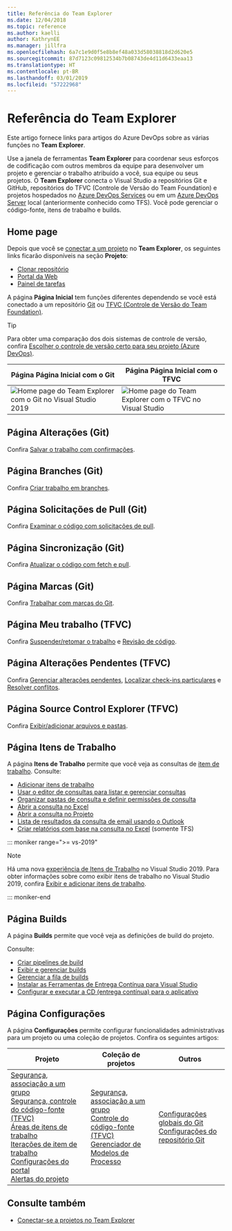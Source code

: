```yaml
---
title: Referência do Team Explorer
ms.date: 12/04/2018
ms.topic: reference
ms.author: kaelli
author: KathrynEE
ms.manager: jillfra
ms.openlocfilehash: 6a7c1e9d0f5e8b8ef48a033d58038818d2d620e5
ms.sourcegitcommit: 87d7123c09812534b7b08743de4d11d6433eaa13
ms.translationtype: HT
ms.contentlocale: pt-BR
ms.lasthandoff: 03/01/2019
ms.locfileid: "57222968"
---
```

# <a name="team-explorer-reference"></a>Referência do Team Explorer

Este artigo fornece links para artigos do Azure DevOps sobre as várias funções no **Team Explorer**.

Use a janela de ferramentas **Team Explorer** para coordenar seus esforços de codificação com outros membros da equipe para desenvolver um projeto e gerenciar o trabalho atribuído a você, sua equipe ou seus projetos. O **Team Explorer** conecta o Visual Studio a repositórios Git e GitHub, repositórios do TFVC (Controle de Versão do Team Foundation) e projetos hospedados no [Azure DevOps Services](/azure/devops/user-guide/what-is-azure-devops-services) ou em um [Azure DevOps Server](/tfs/index) local (anteriormente conhecido como TFS). Você pode gerenciar o código-fonte, itens de trabalho e builds.

## <a name="home-page"></a>Home page

Depois que você se [conectar a um projeto](../connect-team-project.md) no **Team Explorer**, os seguintes links ficarão disponíveis na seção **Projeto**:

- [Clonar repositório](/azure/devops/repos/git/clone)
- [Portal da Web](/azure/devops/project/navigation/index)
- [Painel de tarefas](/azure/devops/boards/sprints/task-board)

A página **Página Inicial** tem funções diferentes dependendo se você está conectado a um repositório [Git](/azure/devops/repos/git/gitquickstart?view=vsts&tabs=visual-studio) ou [TFVC (Controle de Versão do Team Foundation)](/azure/devops/repos/tfvc/overview).

> [!TIP]
> Para obter uma comparação dos dois sistemas de controle de versão, confira [Escolher o controle de versão certo para seu projeto (Azure DevOps)](/azure/devops/repos/tfvc/comparison-git-tfvc).

| Página **Página Inicial** com o Git | Página **Página Inicial** com o TFVC |
| - | - |
| ![Home page do Team Explorer com o Git no Visual Studio 2019](media/team-explorer-reference/team-explorer-git.png) | ![Home page do Team Explorer com o TFVC no Visual Studio](media/team-explorer-reference/team-explorer-tfvc.png) |

## <a name="changes-page-git"></a>Página Alterações (Git)

Confira [Salvar o trabalho com confirmações](/azure/devops/repos/git/commits).

## <a name="branches-page-git"></a>Página Branches (Git)

Confira [Criar trabalho em branches](/azure/devops/repos/git/branches).

## <a name="pull-requests-page-git"></a>Página Solicitações de Pull (Git)

Confira [Examinar o código com solicitações de pull](/azure/devops/repos/git/pullrequest).

## <a name="sync-page-git"></a>Página Sincronização (Git)

Confira [Atualizar o código com fetch e pull](/azure/devops/repos/git/pulling).

## <a name="tags-page-git"></a>Página Marcas (Git)

Confira [Trabalhar com marcas do Git](/azure/devops/repos/git/git-tags).

## <a name="my-work-page-tfvc"></a>Página Meu trabalho (TFVC)

Confira [Suspender/retomar o trabalho](/azure/devops/repos/tfvc/suspend-your-work-manage-your-shelvesets) e [Revisão de código](/azure/devops/repos/tfvc/day-life-alm-developer-suspend-work-fix-bug-conduct-code-review).

## <a name="pending-changes-page-tfvc"></a>Página Alterações Pendentes (TFVC)

Confira [Gerenciar alterações pendentes](/azure/devops/repos/tfvc/develop-code-manage-pending-changes), [Localizar check-ins particulares](/azure/devops/repos/tfvc/suspend-your-work-manage-your-shelvesets) e [Resolver conflitos](/azure/devops/repos/tfvc/resolve-team-foundation-version-control-conflicts).

## <a name="source-control-explorer-page-tfvc"></a>Página Source Control Explorer (TFVC)

Confira [Exibir/adicionar arquivos e pastas](/azure/devops/repos/tfvc/add-files-server).

## <a name="work-items-page"></a>Página Itens de Trabalho

A página **Itens de Trabalho** permite que você veja as consultas de [item de trabalho](/azure/devops/boards/work-items/about-work-items). Consulte:

- [Adicionar itens de trabalho](/azure/devops/boards/backlogs/add-work-items)
- [Usar o editor de consultas para listar e gerenciar consultas](/azure/devops/boards/queries/using-queries)
- [Organizar pastas de consulta e definir permissões de consulta](/azure/devops/boards/queries/set-query-permissions)
- [Abrir a consulta no Excel](/azure/devops/boards/backlogs/office/bulk-add-modify-work-items-excel)
- [Abrir a consulta no Projeto](/azure/devops/boards/backlogs/office/create-your-backlog-tasks-using-project)
- [Lista de resultados da consulta de email usando o Outlook](/azure/devops/boards/queries/share-plans)
- [Criar relatórios com base na consulta no Excel](/azure/devops/report/excel/create-status-and-trend-excel-reports) (somente TFS)

::: moniker range=">= vs-2019"

> [!NOTE]
> Há uma nova [experiência de Itens de Trabalho](/azure/devops/boards/work-items/set-work-item-experience-vs) no Visual Studio 2019. Para obter informações sobre como exibir itens de trabalho no Visual Studio 2019, confira [Exibir e adicionar itens de trabalho](/azure/devops/boards/work-items/view-add-work-items).

::: moniker-end

## <a name="builds-page"></a>Página Builds

A página **Builds** permite que você veja as definições de build do projeto.

Consulte:

- [Criar pipelines de build](/azure/devops/pipelines/tasks/index)
- [Exibir e gerenciar builds](/azure/devops/pipelines/overview)
- [Gerenciar a fila de builds](/azure/devops/pipelines/agents/pools-queues)
- [Instalar as Ferramentas de Entrega Contínua para Visual Studio](/azure/devops/pipelines/apps/cd/azure/aspnet-core-to-acr#install-continuous-delivery-cd-tools-for-visual-studio-2017)
- [Configurar e executar a CD (entrega contínua) para o aplicativo](/azure/devops/pipelines/apps/cd/azure/aspnet-core-to-acr#configure-and-execute-continuous-delivery-cd-for-your-app)

## <a name="settings-page"></a>Página Configurações

A página **Configurações** permite configurar funcionalidades administrativas para um projeto ou uma coleção de projetos. Confira os seguintes artigos:

| Projeto | Coleção de projetos | Outros |
| - | - | - |
| [Segurança, associação a um grupo](/azure/devops/organizations/security/set-project-collection-level-permissions)<br/>[Segurança, controle do código-fonte (TFVC)](/azure/devops/organizations/security/set-git-tfvc-repository-permissions)<br/>[Áreas de itens de trabalho](/azure/devops/organizations/settings/set-area-paths)<br/>[Iterações de item de trabalho](/azure/devops/organizations/settings/set-iteration-paths-sprints)<br/>[Configurações do portal](/azure/devops/report/sharepoint-dashboards/configure-or-add-a-project-portal)<br/>[Alertas do projeto](/azure/devops/notifications/howto-manage-team-notifications) | [Segurança, associação a um grupo](/azure/devops/organizations/security/set-project-collection-level-permissions)<br/>[Controle do código-fonte (TFVC)](/azure/devops/repos/tfvc/decide-between-using-local-server-workspace)<br/>[Gerenciador de Modelos de Processo](/azure/devops/boards/work-items/guidance/manage-process-templates) | [Configurações globais do Git](/azure/devops/repos/git/git-config)<br/>[Configurações do repositório Git](/azure/devops/repos/git/git-config) |

## <a name="see-also"></a>Consulte também

- [Conectar-se a projetos no Team Explorer](../../ide/connect-team-project.md)